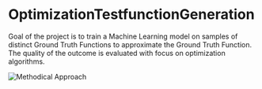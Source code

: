 # OptimizationTestfunctionGeneration

Goal of the project is to train a Machine Learning model on samples of distinct Ground Truth Functions to approximate the Ground Truth Function. The quality of the outcome is evaluated with focus on optimization algorithms.

![Methodical Approach](http://url/to/img.png](https://github.com/mo374z/OptimizationTestfunctionGeneration/blob/main/method.png)https://github.com/mo374z/OptimizationTestfunctionGeneration/blob/main/method.png)

